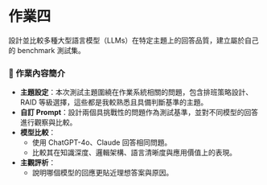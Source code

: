# 作業四

設計並比較多種大型語言模型（LLMs）在特定主題上的回答品質，建立屬於自己的 benchmark 測試集。

### 📌 作業內容簡介

- **主題設定**：本次測試主題圍繞在作業系統相關的問題，包含排班策略設計、RAID 等級選擇，這些都是我較熟悉且具備判斷基準的主題。
- **自訂 Prompt**：設計兩個具挑戰性的問題作為測試基準，並對不同模型的回答進行觀察與比較。
- **模型比較**：
  - 使用 ChatGPT-4o、Claude 回答相同問題。
  - 比較其在知識深度、邏輯架構、語言清晰度與應用價值上的表現。
- **主觀評析**：
  - 說明哪個模型的回應更貼近理想答案與原因。